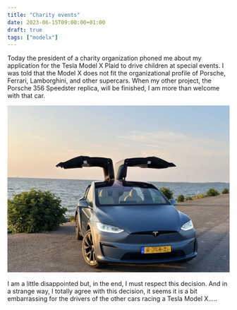 ```yaml
---
title: "Charity events"
date: 2023-06-15T09:00:00+01:00
draft: true
tags: ["modelx"]
---
```

Today the president of a charity organization phoned me about my application for the Tesla Model X Plaid to drive children at special events. I was told that the Model X does not fit the organizational profile of Porsche, Ferrari, Lamborghini, and other supercars. When my other project, the Porsche 356 Speedster replica, will be finished, I am more than welcome with that car.

![Charity events](images/charity-events-01.jpg)

I am a little disappointed but, in the end, I must respect this decision. And in a strange way, I totally agree with this decision, it seems it is a bit embarrassing for the drivers of the other cars racing a Tesla Model X…..  
